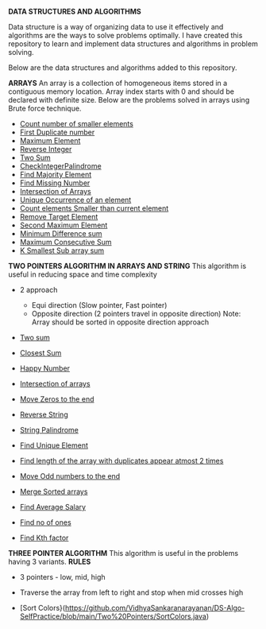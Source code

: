 **DATA STRUCTURES AND ALGORITHMS**

Data structure is a way of organizing data to use it effectively and algorithms are the ways to solve problems optimally.
I have created this repository to learn and implement data structures and algorithms in problem solving.

Below are the data structures and algorithms added to this repository.

**ARRAYS**
An array is a collection of homogeneous items stored in a contiguous memory location.
Array index starts with 0 and should be declared with definite size.
Below are the problems solved in arrays using Brute force technique.

* [Count number of smaller elements](https://github.com/VidhyaSankaranarayanan/DS-Algo-SelfPractice/blob/main/BruteForce/CountingElements.java)
* [First Duplicate number](https://github.com/VidhyaSankaranarayanan/DS-Algo-SelfPractice/blob/main/BruteForce/FirstDuplicateNumber.java)
* [Maximum Element](https://github.com/VidhyaSankaranarayanan/DS-Algo-SelfPractice/blob/main/BruteForce/MaximumElement.java)
* [Reverse Integer](https://github.com/VidhyaSankaranarayanan/DS-Algo-SelfPractice/blob/main/BruteForce/ReverseInteger.java)
* [Two Sum](https://github.com/VidhyaSankaranarayanan/DS-Algo-SelfPractice/blob/main/BruteForce/TwoSum.java)
* [CheckIntegerPalindrome](https://github.com/VidhyaSankaranarayanan/DS-Algo-SelfPractice/blob/main/BruteForce/CheckPalindrome.java)
* [Find Majority Element](https://github.com/VidhyaSankaranarayanan/DS-Algo-SelfPractice/blob/main/BruteForce/FindMajorityElement.java)
* [Find Missing Number](https://github.com/VidhyaSankaranarayanan/DS-Algo-SelfPractice/blob/main/BruteForce/FindMissingNumber.java)
* [Intersection of Arrays](https://github.com/VidhyaSankaranarayanan/DS-Algo-SelfPractice/blob/main/BruteForce/IntersectionOfArrays.java)
* [Unique Occurrence of an element](https://github.com/VidhyaSankaranarayanan/DS-Algo-SelfPractice/blob/main/BruteForce/UniqueOccurrence.java)
* [Count elements Smaller than current element](https://github.com/VidhyaSankaranarayanan/DS-Algo-SelfPractice/blob/main/BruteForce/NumbersSmallerThanCurrentElement.java)
* [Remove Target Element](https://github.com/VidhyaSankaranarayanan/DS-Algo-SelfPractice/blob/main/BruteForce/RemoveTargetElement.java)
* [Second Maximum Element](https://github.com/VidhyaSankaranarayanan/DS-Algo-SelfPractice/blob/main/BruteForce/SecondMaxElement.java)
* [Minimum Difference sum](https://github.com/VidhyaSankaranarayanan/DS-Algo-SelfPractice/blob/main/BruteForce/MinimumDifferenceSum.java)
* [Maximum Consecutive Sum](https://github.com/VidhyaSankaranarayanan/DS-Algo-SelfPractice/blob/main/BruteForce/MaxConsecutiveSum.java)
* [K Smallest Sub array sum](https://github.com/VidhyaSankaranarayanan/DS-Algo-SelfPractice/blob/main/BruteForce/KSmallestSubarraySum.java) 


**TWO POINTERS ALGORITHM IN ARRAYS AND STRING**
This algorithm is useful in reducing space and time complexity
* 2 approach
  * Equi direction (Slow pointer, Fast pointer)
  * Opposite direction (2 pointers travel in opposite direction)
    Note: Array should be sorted in opposite direction approach
    
* [Two sum](https://github.com/VidhyaSankaranarayanan/DS-Algo-SelfPractice/blob/main/Two%20Pointers/TwoSum.java)
* [Closest Sum](https://github.com/VidhyaSankaranarayanan/DS-Algo-SelfPractice/blob/main/Two%20Pointers/ClosestSum.java)
* [Happy Number](https://github.com/VidhyaSankaranarayanan/DS-Algo-SelfPractice/blob/main/Two%20Pointers/HappyNumber.java)
* [Intersection of arrays](https://github.com/VidhyaSankaranarayanan/DS-Algo-SelfPractice/blob/main/Two%20Pointers/IntersectionOfArrays.java)
* [Move Zeros to the end](https://github.com/VidhyaSankaranarayanan/DS-Algo-SelfPractice/blob/main/Two%20Pointers/MoveZerosToTheEnd.java)
* [Reverse String](https://github.com/VidhyaSankaranarayanan/DS-Algo-SelfPractice/blob/main/Two%20Pointers/ReverseString.java)
* [String Palindrome](https://github.com/VidhyaSankaranarayanan/DS-Algo-SelfPractice/blob/main/Two%20Pointers/StringPalindrome.java)
* [Find Unique Element](https://github.com/VidhyaSankaranarayanan/DS-Algo-SelfPractice/blob/main/Two%20Pointers/UniqueElement.java)
* [Find length of the array with duplicates appear atmost 2 times](https://github.com/VidhyaSankaranarayanan/DS-Algo-SelfPractice/blob/main/Two%20Pointers/DuplicatesAppearAtmost2Times.java)
* [Move Odd numbers to the end](https://github.com/VidhyaSankaranarayanan/DS-Algo-SelfPractice/blob/main/Two%20Pointers/MoveOddNumbers.java)
* [Merge Sorted arrays](https://github.com/VidhyaSankaranarayanan/DS-Algo-SelfPractice/blob/main/Two%20Pointers/MergeSortedArrays.java)
* [Find Average Salary](https://github.com/VidhyaSankaranarayanan/DS-Algo-SelfPractice/blob/main/Two%20Pointers/AverageSalary.java)
* [Find no of ones](https://github.com/VidhyaSankaranarayanan/DS-Algo-SelfPractice/blob/main/Two%20Pointers/FindNoOfOnes.java)
* [Find Kth factor](https://github.com/VidhyaSankaranarayanan/DS-Algo-SelfPractice/blob/main/Two%20Pointers/FindKthFactor.java)


**THREE POINTER ALGORITHM**
This algorithm is useful in the problems having 3 variants. 
**RULES**
  * 3 pointers - low, mid, high
  * Traverse the array from left to right and stop when mid crosses high
 
* [Sort Colors}(https://github.com/VidhyaSankaranarayanan/DS-Algo-SelfPractice/blob/main/Two%20Pointers/SortColors.java)
